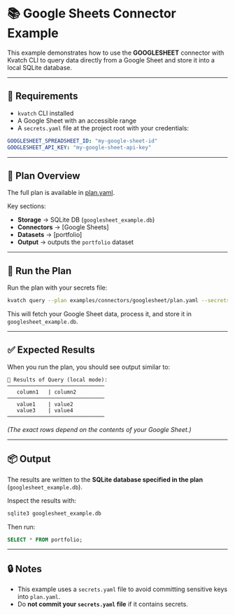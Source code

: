 # 📚 Google Sheets Connector Example

This example demonstrates how to use the **GOOGLESHEET** connector with Kvatch CLI to query data directly from a Google Sheet and store it into a local SQLite database.

---

## 🔧 Requirements

- `kvatch` CLI installed  
- A Google Sheet with an accessible range  
- A `secrets.yaml` file at the project root with your credentials:

```yaml
GOOGLESHEET_SPREADSHEET_ID: "my-google-sheet-id"
GOOGLESHEET_API_KEY: "my-google-sheet-api-key"
```

---

## 📄 Plan Overview
The full plan is available in [plan.yaml](./plan.yaml).  

Key sections:
- **Storage** → SQLite DB (`googlesheet_example.db`)  
- **Connectors** → [Google Sheets]  
- **Datasets** → [portfolio]  
- **Output** → outputs the `portfolio` dataset  

---

## 🚀 Run the Plan

Run the plan with your secrets file:

```bash
kvatch query --plan examples/connectors/googlesheet/plan.yaml --secrets examples/connectors/googlesheet/secrets.yaml
```

This will fetch your Google Sheet data, process it, and store it in `googlesheet_example.db`.

---

## ✅ Expected Results

When you run the plan, you should see output similar to:

```
🚀 Results of Query (local mode):
───────────────────────────────
   column1   | column2
───────────────────────────────
   value1    | value2
   value3    | value4
───────────────────────────────
```

*(The exact rows depend on the contents of your Google Sheet.)*

---

## 📦 Output

The results are written to the **SQLite database specified in the plan** (`googlesheet_example.db`). 

Inspect the results with:

```bash
sqlite3 googlesheet_example.db
```

Then run:

```sql
SELECT * FROM portfolio;
```

---

## 🔒 Notes

- This example uses a `secrets.yaml` file to avoid committing sensitive keys into `plan.yaml`.  
- Do **not commit your `secrets.yaml` file** if it contains secrets.  
